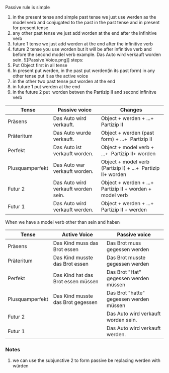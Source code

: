 Passive rule is simple 
1. in the present tense and simple past tense we just use werden as the model verb and conjugated to the past in the past tense and in present for present tense
2. any other past tense we just add worden at the end after the infinitive verb
3. future 1 tense we just add werden at the end after the infinitive verb
4. future 2 tense  you use worden but it will be after infinitive verb and before the second model verb example. Das Auto wird verkauft worden sein.
![[Passive Voice.png]]
 steps:
 1. Put Object first in all tense                                                            
 2. In present put werden, in the past put werden(in its past form) in any other tense put it as the active voice 
 3. in the other two past tense put worden at the end                                      
 4. in future 1 put werden at the end                                                      
 5. in the future 2 put  worden betwen the Partizip II and second infinitve verb    

| Tense           | Passive voice                       | Changes                                                      |
| --------------- | ----------------------------------- | ------------------------------------------------------------ |
| Präsens         | Das Auto wird verkauft.             | Object + werden + ...+  Partizip II                          |
| Präteritum      | Das Auto wurde verkauft.            | Object + werden (past form) + ...+  Partizip II              |
| Perfekt         | Das Auto ist verkauft worden.       | Object + model verb + ...+  Partizip II+ worden              |
| Plusquamperfekt | Das Auto war verkauft worden.       | Object + model verb (Partizip I) + ...+  Partizip II+ worden |
| Futur 2         | Das Auto wird verkauft worden sein. | Object + werden + ...+  Partizip II + worden + model verb    |
| Futur 1         | Das Auto wird verkauft werden.      | Object + werden + ...+  Partizip II + werden                 |
When we have a model verb other than sein and haben

| Tense           | Active Voice                       | Passive voice                           |
| --------------- | ---------------------------------- | --------------------------------------- |
| Präsens         | Das Kind muss das Brot essen       | Das Brot muss gegessen werden           |
| Präteritum      | Das Kind musste das Brot essen     | Das Brot musste gegessen werden         |
| Perfekt         | Das Kind hat das Brot essen müssen | Das Brot "Hat" gegessen werden müssen   |
| Plusquamperfekt | Das Kind musste das Brot gegessen  | Das Brot "hatte" gegessen werden müssen |
| Futur 2         |                                    | Das Auto wird verkauft worden sein.     |
| Futur 1         |                                    | Das Auto wird verkauft werden.          |
### Notes
1. we can use the subjunctive 2 to form passive be replacing werden with würden
